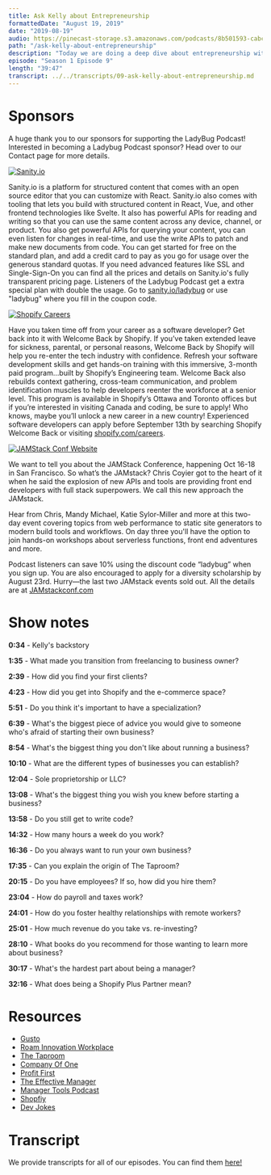 ```yaml
---
title: Ask Kelly about Entrepreneurship
formattedDate: "August 19, 2019"
date: "2019-08-19"
audio: https://pinecast-storage.s3.amazonaws.com/podcasts/8b501593-cabc-49f4-b076-b7c2e3bca56f/audio/025fd729-15a4-4eb6-95d7-526fa5f2d354/entrepreneurship.mp3
path: "/ask-kelly-about-entrepreneurship"
description: "Today we are doing a deep dive about entrepreneurship with our in house business owner, Kelly! Everyone can benefit from thinking entrepreneurially, even people who don’t want to start their own business. We’re going to ask Kelly about all the things that we are curious about and scare us about entrepreneurship."
episode: "Season 1 Episode 9"
length: "39:47"
transcript: ../../transcripts/09-ask-kelly-about-entrepreneurship.md
---
```


# Sponsors

A huge thank you to our sponsors for supporting the LadyBug Podcast! Interested in becoming a Ladybug Podcast sponsor? Head over to our Contact page for more details.

<a class="image-link" target="\_blank" href="https://www.sanity.io/ladybug"><img src="../../images/sponsors/sanity.svg" alt="Sanity.io"></a>

Sanity.io is a platform for structured content that comes with an open source editor that you can customize with React. Sanity.io also comes with tooling that lets you build with structured content in React, Vue, and other frontend technologies like Svelte. It also has powerful APIs for reading and writing so that you can use the same content across any device, channel, or product. You also get powerful APIs for querying your content, you can even listen for changes in real-time, and use the write APIs to patch and make new documents from code. You can get started for free on the standard plan, and add a credit card to pay as you go for usage over the generous standard quotas. If you need advanced features like SSL and Single-Sign-On you can find all the prices and details on Sanity.io's fully transparent pricing page. Listeners of the Ladybug Podcast get a extra special plan with double the usage. Go to <a target="_blank" href="https://www.sanity.io/ladybug">sanity.io/ladybug</a> or use "ladybug" where you fill in the coupon code.

<a class="image-link" target="_blank" href="https://www.shopify.com/careers"><img src="../../images/sponsors/shopify.svg" alt="Shopify Careers"></a>

Have you taken time off from your career as a software developer? Get back into it with Welcome Back by Shopify. If you’ve taken extended leave for sickness, parental, or personal reasons, Welcome Back by Shopify will help you re-enter the tech industry with confidence. Refresh your software development skills and get hands-on training with this immersive, 3-month paid program…built by Shopify’s Engineering team. Welcome Back also rebuilds context gathering, cross-team communication, and problem identification muscles to help developers reenter the workforce at a senior level. This program is available in Shopify’s Ottawa and Toronto offices but if you’re interested in visiting Canada and coding, be sure to apply! Who knows, maybe you’ll unlock a new career in a new country! Experienced software developers can apply before September 13th by searching Shopify Welcome Back or visiting <a target="_blank" href="https://www.shopify.com/careers">shopify.com/careers</a>.

<a class="image-link" target="_blank" href="https://jamstackconf.com/"><img src="../../images/sponsors/netlify.svg" alt="JAMStack Conf Website"></a>

We want to tell you about the JAMStack Conference, happening Oct 16-18 in San Francisco. So what’s the JAMstack? Chris Coyier got to the heart of it when he said the explosion of new APIs and tools are providing front end developers with full stack superpowers. We call this new approach the JAMstack.

Hear from Chris, Mandy Michael, Katie Sylor-Miller and more at this two-day event covering topics from web performance to static site generators to modern build tools and workflows. On day three you'll have the option to join hands-on workshops about serverless functions, front end adventures and more.

Podcast listeners can save 10% using the discount code “ladybug” when you sign up. You are also encouraged to apply for a diversity scholarship by August 23rd. Hurry—the last two JAMstack events sold out. All the details are at <a target="_blank" href="https://jamstackconf.com/">JAMstackconf.com</a>

# Show notes

**0:34** - Kelly's backstory

**1:35** - What made you transition from freelancing to business owner?

**2:39** - How did you find your first clients?

**4:23** - How did you get into Shopify and the e-commerce space?

**5:51** - Do you think it's important to have a specialization?

**6:39** - What's the biggest piece of advice you would give to someone who's afraid of starting their own business?

**8:54** - What's the biggest thing you don't like about running a business?

**10:10** - What are the different types of businesses you can establish?

**12:04** - Sole proprietorship or LLC?

**13:08** - What's the biggest thing you wish you knew before starting a business?

**13:58** - Do you still get to write code?

**14:32** - How many hours a week do you work?

**16:36** - Do you always want to run your own business?

**17:35** - Can you explain the origin of The Taproom?

**20:15** - Do you have employees? If so, how did you hire them?

**23:04** - How do payroll and taxes work?

**24:01** - How do you foster healthy relationships with remote workers?

**25:01** - How much revenue do you take vs. re-investing?

**28:10** - What books do you recommend for those wanting to learn more about business?

**30:17** - What's the hardest part about being a manager?

**32:16** - What does being a Shopify Plus Partner mean?

# Resources

- [Gusto](https://gusto.com/)
- [Roam Innovation Workplace](https://meetatroam.com/)
- [The Taproom](https://thetaproom.com/)
- [Company Of One](https://ofone.co/)
- [Profit First](https://profitfirstbook.com/)
- [The Effective Manager](https://www.manager-tools.com/products/effective-manager-book)
- [Manager Tools Podcast](https://www.manager-tools.com/)
- [Shopfiy](https://www.shopify.com/)
- [Dev Jokes](https://dev.to/t/jokes)

# Transcript

We provide transcripts for all of our episodes. You can find them <a href="https://github.com/ladybug-podcast/ladybug-website/blob/master/transcripts/09-ask-kelly-about-entrepreneurship.md" target="_blank" class="highlight">here!</a>
